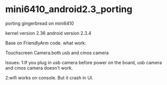 mini6410_android2.3_porting
===========================

porting gingerbread on mini6410

kernel version 2.36
android version 2.3.4

Base on FriendlyArm code.
what work:

Touchscreen
Camera.both usb and cmos camera

Issues:
1:If you plug in usb camera before power on the board, usb camera and cmos camera doesn't work.

2:wifi works on console. But it crash in UI.

